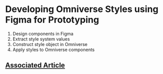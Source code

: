 # Developing Omniverse Styles using Figma for Prototyping

1. Design components in Figma
1. Extract style system values
1. Construct style object in Omniverse
1. Apply styles to Omniverse components

## [Associated Article](https://medium.com/p/c1ce31bece6f)
